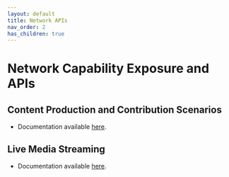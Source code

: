 ```yaml
---
layout: default
title: Network APIs
nav_order: 2
has_children: true
---
```


# Network Capability Exposure and APIs

##  Content Production and Contribution Scenarios
- Documentation available [here](https://5g-mag.github.io/Tech/pages/Network_APIs/Content_Production_Contribution.html).

## Live Media Streaming
- Documentation available [here](https://5g-mag.github.io/Tech/pages/Network_APIs/Live_Media_Distribution/Live_Media_Distribution.html).
